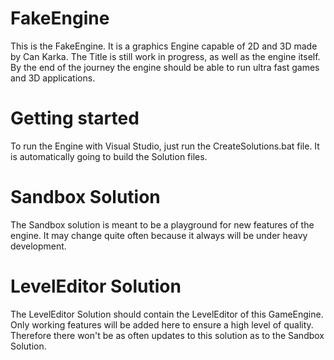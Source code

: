 # FakeEngine

This is the FakeEngine. It is a graphics Engine capable of 2D and 3D made by Can Karka.
The Title is still work in progress, as well as the engine itself.
By the end of the journey the engine should be able to run ultra fast games and 3D applications.

# Getting started

To run the Engine with Visual Studio, just run the CreateSolutions.bat file. It is automatically going to build the Solution files.

# Sandbox Solution

The Sandbox solution is meant to be a playground for new features of the engine. It may change quite often because it always will be under heavy development.

# LevelEditor Solution

The LevelEditor Solution should contain the LevelEditor of this GameEngine. Only working features will be added here to ensure a high level of quality. Therefore there won't be as often updates to this solution as to the Sandbox Solution.

